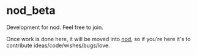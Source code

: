 nod_beta
========

Development for nod. Feel free to join.

Once work is done here, it will be moved into [nod](https://github.com/casperin/nod), so if you're here it's to contribute ideas/code/wishes/bugs/love.

